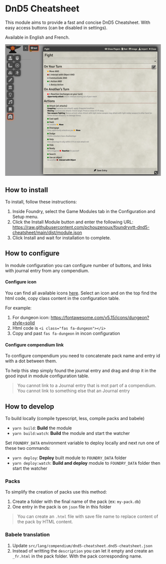 # DnD5 Cheatsheet

This module aims to provide a fast and concise DnD5 Cheatsheet. With easy access buttons (can be disabled in settings).

Available in English and French.

![alt text](https://github.com/pchouzenoux/foundryvtt-dnd5-cheatsheet/blob/main/doc/overview.png "Module Overview")

## How to install
To install, follow these instructions:

1. Inside Foundry, select the Game Modules tab in the Configuration and Setup menu.
2. Click the Install Module button and enter the following URL: https://raw.githubusercontent.com/pchouzenoux/foundryvtt-dnd5-cheatsheet/main/dist/module.json
3. Click Install and wait for installation to complete.

## How to configure
In module configuration you can configure number of buttons, and links with journal entry from any compendium.

#### Configure icon
You can find all available icons [here](https://fontawesome.com/v5.15/icons?d=gallery&p=2&m=free).
Select an icon and on the top find the html code, copy class content in the configuration table.

For example:
1. For dungeon icon: https://fontawesome.com/v5.15/icons/dungeon?style=solid
2. Html code is `<i class="fas fa-dungeon"></i>`
3. Copy and past `fas fa-dungeon` in incon configuration

#### Configure compendium link
To configure compendium you need to concatenate pack name and entry id with a dot between them.

To help this step simply found the journal entry and drag and drop it in the good input in module configuration table.

> You cannot link to a Journal entry that is mot part of a compendium.
> You cannot link to something else that an Journal entry

## How to develop
To build locally (compile typescript, less, compile packs and babele)
- `yarn build`: **Build** the module
- `yarn build:watch`: **Build** the module and start the watcher

Set `FOUNDRY_DATA` environment variable to deploy locally and next run one of these two commands:
- `yarn deploy`: **Deploy** built module to `FOUNDRY_DATA` folder
- `yarn deploy:watch`: **Build and deploy** module to `FOUNDRY_DATA` folder then start the watcher

### Packs
To simplify the creation of packs use this method:
1. Create a folder with the final name of the pack (ex: `my-pack.db`)
2. One entry in the pack is on `json` file in this folder

> You can create an `.html` file with save file name to replace content of the pack by HTML content.

### Babele translation
1. Update `src/lang/compendium/dnd5-cheatsheet.dnd5-cheatsheet.json`
2. Instead of writting the `description` you can let it empty and create an `_fr.html` in the pack folder. With the pack corresponding name.
